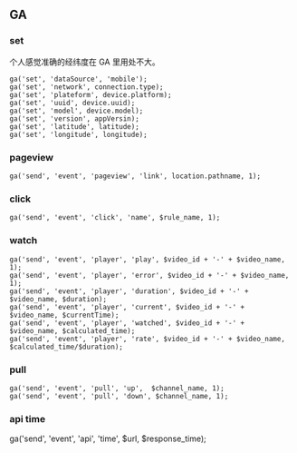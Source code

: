## GA

### set

个人感觉准确的经纬度在 GA 里用处不大。
```
ga('set', 'dataSource', 'mobile');
ga('set', 'network', connection.type);
ga('set', 'plateform', device.platform);
ga('set', 'uuid', device.uuid);
ga('set', 'model', device.model);
ga('set', 'version', appVersin);
ga('set', 'latitude', latitude);
ga('set', 'longitude', longitude);
```
### pageview
```
ga('send', 'event', 'pageview', 'link', location.pathname, 1);
```

### click
```
ga('send', 'event', 'click', 'name', $rule_name, 1);
```

### watch 
```
ga('send', 'event', 'player', 'play', $video_id + '-' + $video_name, 1);
ga('send', 'event', 'player', 'error', $video_id + '-' + $video_name, 1);
ga('send', 'event', 'player', 'duration', $video_id + '-' + $video_name, $duration);
ga('send', 'event', 'player', 'current', $video_id + '-' + $video_name, $currentTime);
ga('send', 'event', 'player', 'watched', $video_id + '-' + $video_name, $calculated_time);
ga('send', 'event', 'player', 'rate', $video_id + '-' + $video_name, $calculated_time/$duration);
```

### pull
```
ga('send', 'event', 'pull', 'up',  $channel_name, 1);
ga('send', 'event', 'pull', 'down', $channel_name, 1);
```

### api time
ga('send', 'event', 'api', 'time', $url, $response_time);
